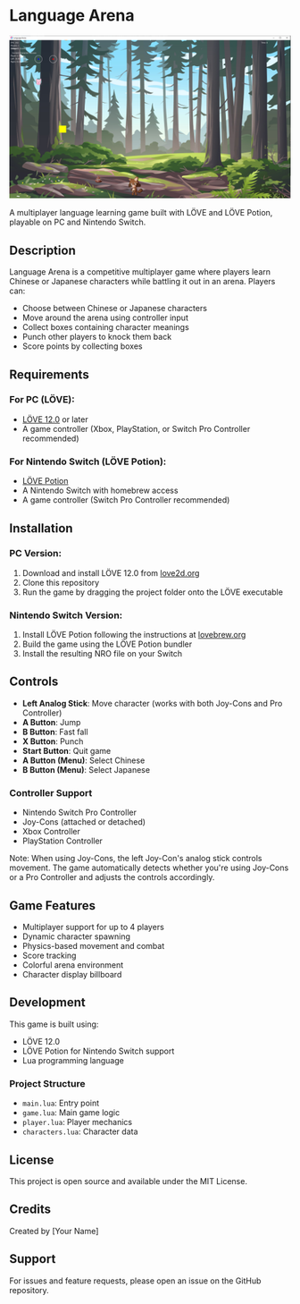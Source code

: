 # Language Arena

![](./assets/screenshots/gameplay.png)

A multiplayer language learning game built with LÖVE and LÖVE Potion, playable on PC and Nintendo Switch.

## Description

Language Arena is a competitive multiplayer game where players learn Chinese or Japanese characters while battling it out in an arena. Players can:
- Choose between Chinese or Japanese characters
- Move around the arena using controller input
- Collect boxes containing character meanings
- Punch other players to knock them back
- Score points by collecting boxes

## Requirements

### For PC (LÖVE):
- [LÖVE 12.0](https://love2d.org/) or later
- A game controller (Xbox, PlayStation, or Switch Pro Controller recommended)

### For Nintendo Switch (LÖVE Potion):
- [LÖVE Potion](https://lovebrew.org/)
- A Nintendo Switch with homebrew access
- A game controller (Switch Pro Controller recommended)

## Installation

### PC Version:
1. Download and install LÖVE 12.0 from [love2d.org](https://love2d.org/)
2. Clone this repository
3. Run the game by dragging the project folder onto the LÖVE executable

### Nintendo Switch Version:
1. Install LÖVE Potion following the instructions at [lovebrew.org](https://lovebrew.org/)
2. Build the game using the LÖVE Potion bundler
3. Install the resulting NRO file on your Switch

## Controls

- **Left Analog Stick**: Move character (works with both Joy-Cons and Pro Controller)
- **A Button**: Jump
- **B Button**: Fast fall
- **X Button**: Punch
- **Start Button**: Quit game
- **A Button (Menu)**: Select Chinese
- **B Button (Menu)**: Select Japanese

### Controller Support
- Nintendo Switch Pro Controller
- Joy-Cons (attached or detached)
- Xbox Controller
- PlayStation Controller

Note: When using Joy-Cons, the left Joy-Con's analog stick controls movement. The game automatically detects whether you're using Joy-Cons or a Pro Controller and adjusts the controls accordingly.

## Game Features

- Multiplayer support for up to 4 players
- Dynamic character spawning
- Physics-based movement and combat
- Score tracking
- Colorful arena environment
- Character display billboard

## Development

This game is built using:
- LÖVE 12.0
- LÖVE Potion for Nintendo Switch support
- Lua programming language

### Project Structure
- `main.lua`: Entry point
- `game.lua`: Main game logic
- `player.lua`: Player mechanics
- `characters.lua`: Character data

## License

This project is open source and available under the MIT License.

## Credits

Created by [Your Name]

## Support

For issues and feature requests, please open an issue on the GitHub repository. 